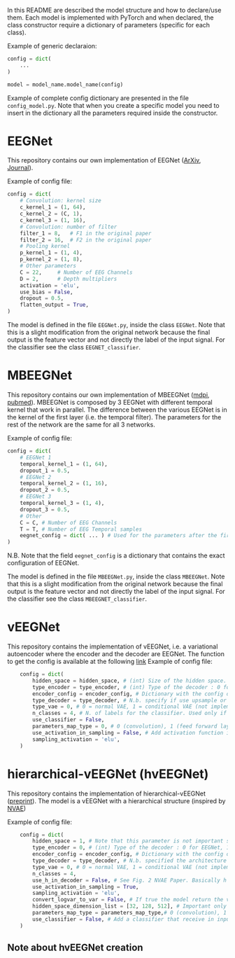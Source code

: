 In this README are described the model structure and how to declare/use them.
Each model is implemented with PyTorch and when declared, the class constructor require a dictionary of parameters (specific for each class).

Example of generic declaraion:
```python
config = dict(
    ...
)

model = model_name.model_name(config)
```

Example of complete config dictionary are presented in the file `config_model.py`.
Note that when you create a specific model you need to insert in the dictionary all the parameters required inside the constructor. 

# EEGNet
This repository contains our own implementation of EEGNet ([ArXiv][EEGNet_Arxiv], [Journal][EEGNet_Journal]).


Example of config file:
```python
config = dict(
    # Convolution: kernel size
    c_kernel_1 = (1, 64),
    c_kernel_2 = (C, 1),
    c_kernel_3 = (1, 16),
    # Convolution: number of filter
    filter_1 = 8,   # F1 in the original paper
    filter_2 = 16,  # F2 in the original paper
    # Pooling kernel
    p_kernel_1 = (1, 4),
    p_kernel_2 = (1, 8),
    # Other parameters
    C = 22,     # Number of EEG Channels
    D = 2,      # Depth multipliers
    activation = 'elu',
    use_bias = False,
    dropout = 0.5,
    flatten_output = True,
)
```

The model is defined in the file `EEGNet.py`, inside the class `EEGNet`. Note that this is a slight modification from the original network because the final output is the feature vector and not directly the label of the input signal. For the classifier see the class `EEGNET_classifier`.


# MBEEGNet
This repository contains our own implementation of MBEEGNet ([mdpi][MBEEGNet_mdpi], [pubmed][MBEEGNet_pubmed]).
MBEEGNet is composed by 3 EEGNet with different temporal kernel that work in parallel. The difference between the various EEGNet is in the kernel of the first layer (i.e. the temporal filter). The parameters for the rest of the network are the same for all 3 networks.

Example of config file:
```python
config = dict(
    # EEGNet 1
    temporal_kernel_1 = (1, 64),
    dropout_1 = 0.5,
    # EEGNet 2
    temporal_kernel_2 = (1, 16),
    dropout_2 = 0.5,
    # EEGNet 3
    temporal_kernel_3 = (1, 4),
    dropout_3 = 0.5,
    # Other
    C = C, # Number of EEG Channels
    T = T, # Number of EEG Temporal samples
    eegnet_config = dict( ... ) # Used for the parameters after the first layer. See EEGNet section for the field names 
)
```

N.B. Note that the field `eegnet_config` is a dictionary that contains the exact configuration of EEGNet. 

The model is defined in the file `MBEEGNet.py`, inside the class `MBEEGNet`. Note that this is a slight modification from the original network because the final output is the feature vector and not directly the label of the input signal. For the classifier see the class `MBEEGNET_classifier`. 


# vEEGNet
This repository contains the implementation of vEEGNet, i.e. a variational autoencoder where the encoder and the decoder are EEGNet.
The function to get the config is available at the following [link](https://github.com/jesus-333/Variational-Autoencoder-for-EEG-analysis/blob/aca703e9ec014338396d4239e98285918de74ac7/library/config/config_model.py#L83C14-L83C14)
Example of config file:
```python
    config = dict(
        hidden_space = hidden_space, # (int) Size of the hidden space. Not used if parameters_map_type == 0 
        type_encoder = type_encoder, # (int) Type of the decoder : 0 for EEGNet, 1 for MBEEGNet (not implemented)
        encoder_config = encoder_config, # Dictionary with the config of the encoder. Used also for the decoder
        type_decoder = type_decoder, # N.b. specify if use upsample or transposed convolution in the encoder
        type_vae = 0, # 0 = normal VAE, 1 = conditional VAE (not implemented)
        n_classes = 4, # N. of labels for the classifier. Used only if use_classifier == True
        use_classifier = False,
        parameters_map_type = 0, # 0 (convolution), 1 (feed forward layer). This parameter specify if use a 1x1 convolution or a feedforward to create the mean and variance variables of the latent hidden_space
        use_activation_in_sampling = False, # Add activation function in the sampling layer
        sampling_activation = 'elu',
    )
```

# hierarchical-vEEGNet (hvEEGNet)
This repository contains the implementation of hierarchical-vEEGNet ([preprint][hvEEGNet_preprint]). The model is a vEEGNet with a hierarchical structure (inspired by [NVAE][NVAE])

Example of config file:
```python
    config = dict(
        hidden_space = 1, # Note that this parameter is not important since it is necessary for the creation of a complete STANDARD vEEGNet but after the creation we will use the single modules and not the entire network. More info below
        type_encoder = 0, # (int) Type of the decoder : 0 for EEGNet, 1 for MBEEGNet (not implemented)
        encoder_config = encoder_config, # Dictionary with the config of the encoder. Used also for the decoder
        type_decoder = type_decoder, # N.b. specified the architecture of decoder 
        type_vae = 0, # 0 = normal VAE, 1 = conditional VAE (not implemented)
        n_classes = 4,
        use_h_in_decoder = False, # See Fig. 2 NVAE Paper. Basically h is an extra input in the deepest hidden space
        use_activation_in_sampling = True,
        sampling_activation = 'elu',
        convert_logvar_to_var = False, # If true the model return the variance of the distribution instead of of the log var
        hidden_space_dimension_list = [32, 128, 512], # Important only if parameters_map_type = 1
        parameters_map_type = parameters_map_type,# 0 (convolution), 1 (feed forward layer). This parameter specify if use a 1x1 convolution or a feedforward to create the mean and variance variables of the latent hidden_space
        use_classifier = False, # Add a classifier that receive in input the samples from the deepest latent space
    )
```

## Note about hvEEGNet creation




<!-- - - - - - - - - - - - - - - - - - - - - - - - - - - - - - - - - -  -->

<!-- Reference Link -->
[EEGNet_Journal]: https://iopscience.iop.org/article/10.1088/1741-2552/aace8c
[EEGNet_Arxiv]: https://arxiv.org/abs/1611.08024
[MBEEGNet_mdpi]: https://www.mdpi.com/2079-6374/12/1/22
[MBEEGNet_pubmed]: https://pubmed.ncbi.nlm.nih.gov/35049650/
[NVAE]:https://arxiv.org/abs/2007.03898

[hvEEGNet_preprint]: https://www.researchgate.net/publication/375868326_hvEEGNet_exploiting_hierarchical_VAEs_on_EEG_data_for_neuroscience_applications
[vEEGNet_v2_preprint]:https://www.researchgate.net/publication/375867809_vEEGNet_learning_latent_representations_to_reconstruct_EEG_raw_data_via_variational_autoencoders/related
